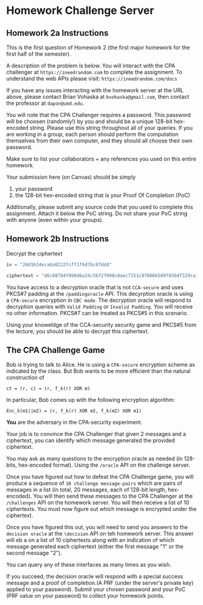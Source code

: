 # Homework Challenge Server

## Homework 2a Instructions

This is the first question of Homework 2 (the first major homework for the first half of the semester).

A description of the problem is below. You will interact with the CPA challenger at `https://ineedrandom.com` to complete the assignment. To understand the web APIs please visit: `https://ineedrandom.com/docs` 

If you have any issues interacting with the homework server at the URL above, please contact Brian Vohaska at `bvohaska@gmail.com`, then contact the professor at `dapon@umd.edu`.

You will note that the CPA Challenger requires a password. This password will be choosen (randomly!) by you and should be a unique 128-bit hex-encoded string. Please use this string throughout all of your queries. If you are working in a group, each person should perform the computation themselves from their own computer, and they should all choose their own password.

Make sure to list your collaborators + any references you used on this entire homework.

Your submission here (on Canvas) should be simply

1. your password
1. the 128-bit hex-encoded string that is your Proof Of Completion (PoC)

Additionally, please submit any source code that you used to complete this assignment. Attach it below the PoC string. Do not share your PoC string with anyone (even within your groups).

## Homework 2b Instructions

Decrypt the ciphertext

```python
iv = "26d1634eca6a0222fcff1f6d7bc87ddd"

ciphertext = "d6c88784f890d6a24c5bf2f090c0aec7151c970066589f850df329ca127e031f638cbb004c563a6617c7b2fb09f17fc7"
```
You have access to a decryption oracle that is not `CCA-secure` and uses PKCS#7 padding at the `/paddingoracle` API. This decyrption oracle is using a `CPA-secure` encryption in `CBC mode`. The decryption oracle will respond to decryption queries with `Valid Padding` or `Invalid Padding`. You will receive no other information. PKCS#7 can be treated as PKCS#5 in this scenario.

Using your knoweldge of the CCA-security security game and PKCS#5 from the lecture, you should be able to decrypt this ciphertext.

## The CPA Challenge Game

Bob is trying to talk to Alice. He is using a `CPA-secure` encryption scheme as indicated by the class. But Bob wants to be more efficient than the natural construction of 

```text
ct = (r, c) = (r, f_k(r) XOR m)
```

In particular, Bob comes up with the following encryption algorithm: 

```text
Enc_k(m1||m2) = (r, f_k(r) XOR m2, f_k(m2) XOR m1)
```

**You** are the adversary in the CPA-security experiment.

Your job is to convince the CPA Challenger that given 2 messages and a ciphertext, you can identify which message generated the provided ciphertext. 

You may ask as many questions to the encryption oracle as needed (in 128-bits, hex-encoded format). Using the `/oracle` API on the challenge server.

Once you have figured out how to defeat the CPA Challenge game, you will produce a sequence of `10 challenge message-pairs` which are pairs of messages in a list (in total, 20 messages, each of 128-bit length, hex-encoded). You will then send these messages to the CPA Challenger at the `/challenges` API on the homework server. You will then receive a list of 10 ciphertexts. You must now figure out which message is encrypted under the ciphertext.

Once you have figured this out, you will need to send you answers to the `decision oracle` at the `\decision` API on teh homework server. This answer will eb a on a list of 10 ciphertexts along with an indication of which message generated each ciphertext (either the first message "1" or the second message "2").

You can query any of these interfaces as many times as you wish.

If you succeed, the decision oracle will respond with a special success message and a proof of completion.(A PRF (under the server's private key) applied to your password). Submit your chosen password and your PoC (PRF value on your password) to collect your homework points.